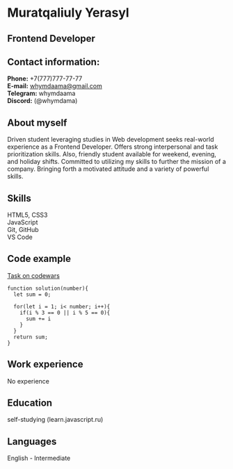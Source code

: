 # Muratqaliuly Yerasyl
## Frontend Developer
## Contact information:
**Phone:** +7(777)777-77-77    
**E-mail:** whymdaama@gmail.com  
**Telegram:** whymdaama  
**Discord:** (@whymdama)  
## About myself
Driven student leveraging studies in Web development seeks real-world experience as a Frontend Developer. Offers strong
interpersonal and task prioritization skills. Also, friendly student available for weekend, evening, and holiday shifts. Committed to
utilizing my skills to further the mission of a company. Bringing forth a motivated attitude and a variety of powerful skills.
## Skills  
HTML5, CSS3  
JavaScript  
Git, GitHub  
VS Code
## Code example
[Task on codewars](https://www.codewars.com/kata/514b92a657cdc65150000006)
```
function solution(number){
  let sum = 0;
  
  for(let i = 1; i< number; i++){
    if(i % 3 == 0 || i % 5 == 0){
      sum += i
    }
  }
  return sum;
}
```
## Work experience
No experience
## Education
self-studying (learn.javascript.ru)
## Languages 
English - Intermediate